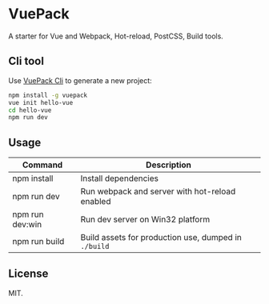 # VuePack

A starter for Vue and Webpack, Hot-reload, PostCSS, Build tools.

## Cli tool

Use [VuePack Cli](https://github.com/egoist/vuepack-cli) to generate a new project:

```bash
npm install -g vuepack
vue init hello-vue
cd hello-vue
npm run dev
```

## Usage

|Command|Description|
|---|---|
|npm install|Install dependencies|
|npm run dev|Run webpack and server with hot-reload enabled|
|npm run dev:win|Run dev server on Win32 platform|
|npm run build|Build assets for production use, dumped in `./build`|

## License

MIT.
